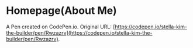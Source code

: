 # Homepage(About Me)

A Pen created on CodePen.io. Original URL: [https://codepen.io/stella-kim-the-builder/pen/Rwzazrv](https://codepen.io/stella-kim-the-builder/pen/Rwzazrv).

